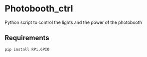 # Photobooth_ctrl
Python script to control the lights and the power of the photobooth

## Requirements 
```
pip install RPi.GPIO
```